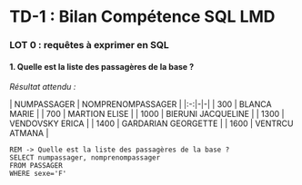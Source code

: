 # TD-1 : Bilan Compétence SQL LMD

### LOT 0 : requêtes à exprimer en SQL

#### 1. Quelle est la liste des passagères de la base ?

*Résultat attendu :*

| NUMPASSAGER | NOMPRENOMPASSAGER |
|:-:|-|-|
|  300 | BLANCA MARIE         | 
|  700 | MARTION ELISE        | 
| 1000 | BIERUNI JACQUELINE   | 
| 1300 | VENDOVSKY ERICA      | 
| 1400 | GARDARIAN GEORGETTE  | 
| 1600 | VENTRCU ATMANA       | 

```
REM -> Quelle est la liste des passagères de la base ?
SELECT numpassager, nomprenompassager
FROM PASSAGER
WHERE sexe='F'
```
